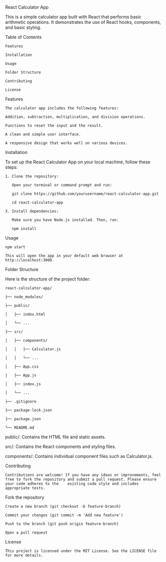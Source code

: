React Calculator App

This is a simple calculator app built with React that performs basic arithmetic operations. It demonstrates the use of React hooks, components, and basic styling.


Table of Contents

	Features
	
	Installation
	
	Usage
	
	Folder Structure
	
	Contributing
	
	License


Features

	The calculator app includes the following features:
	
	Addition, subtraction, multiplication, and division operations.
	
	Functions to reset the input and the result.
	
	A clean and simple user interface.
	
	A responsive design that works well on various devices.


Installation

To set up the React Calculator App on your local machine, follow these steps:

	1. Clone the repository:
	
	   Open your terminal or command prompt and run:
	   
	   git clone https://github.com/yourusername/react-calculator-app.git
	   
	   cd react-calculator-app

	3. Install dependencies:
	
	   Make sure you have Node.js installed. Then, run:
	   
	   npm install


Usage

	npm start

	This will open the app in your default web browser at http://localhost:3000.


Folder Structure

Here is the structure of the project folder:

	react-calculator-app/
	
	├── node_modules/
	
	├── public/
	
	│   ├── index.html
	
	│   └── ...
	
	├── src/
	
	│   ├── components/

	│   │   ├── Calculator.js
	
	│   │   └── ...
	
	│   ├── App.css
	
	│   ├── App.js
	
	│   ├── index.js
	
	│   └── ...
	
	├── .gitignore

	├── package-lock.json
	
	├── package.json
	
	└── README.md


public/: Contains the HTML file and static assets.

src/: Contains the React components and styling files.

components/: Contains individual component files such as Calculator.js.


Contributing

	Contributions are welcome! If you have any ideas or improvements, feel free to fork the repository and submit a pull request. Please ensure your code adheres to the 	existing code style and includes appropriate tests.


Fork the repository

	Create a new branch (git checkout -b feature-branch)
	
	Commit your changes (git commit -m 'Add new feature')
	
	Push to the branch (git push origin feature-branch)

	Open a pull request


License

	This project is licensed under the MIT License. See the LICENSE file for more details.

